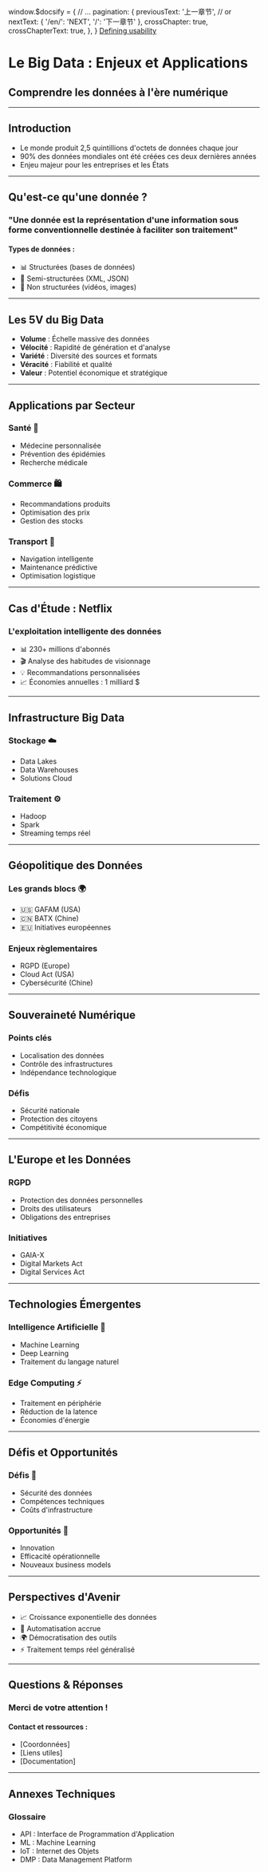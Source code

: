 <script src="//unpkg.com/docsify-pagination/dist/docsify-pagination.min.js"></script>
window.$docsify = {
  // ...
  pagination: {
    previousText: '上一章节',
    // or
    nextText: {
      '/en/': 'NEXT',
      '/': '下一章节'
    },
    crossChapter: true,
    crossChapterText: true,
  },
}
<a class="embedly-card" data-card-controls="0" data-card-align="left" href="https://blog.prototypr.io/defining-usability-e7bf42e8abd0">Defining usability</a>

# Le Big Data : Enjeux et Applications
## Comprendre les données à l'ère numérique

---

## Introduction
- Le monde produit 2,5 quintillions d'octets de données chaque jour
- 90% des données mondiales ont été créées ces deux dernières années
- Enjeu majeur pour les entreprises et les États

---

## Qu'est-ce qu'une donnée ?
### "Une donnée est la représentation d'une information sous forme conventionnelle destinée à faciliter son traitement"

#### Types de données :
- 📊 Structurées (bases de données)
- 📝 Semi-structurées (XML, JSON)
- 🎥 Non structurées (vidéos, images)

---

## Les 5V du Big Data

- **Volume** : Échelle massive des données
- **Vélocité** : Rapidité de génération et d'analyse
- **Variété** : Diversité des sources et formats
- **Véracité** : Fiabilité et qualité
- **Valeur** : Potentiel économique et stratégique

---

## Applications par Secteur

### Santé 🏥
- Médecine personnalisée
- Prévention des épidémies
- Recherche médicale

### Commerce 🛍
- Recommandations produits
- Optimisation des prix
- Gestion des stocks

### Transport 🚗
- Navigation intelligente
- Maintenance prédictive
- Optimisation logistique

---

## Cas d'Étude : Netflix
### L'exploitation intelligente des données

- 📊 230+ millions d'abonnés
- 🎬 Analyse des habitudes de visionnage
- 💡 Recommandations personnalisées
- 📈 Économies annuelles : 1 milliard $

---

## Infrastructure Big Data

### Stockage ☁️
- Data Lakes
- Data Warehouses
- Solutions Cloud

### Traitement ⚙️
- Hadoop
- Spark
- Streaming temps réel

---

## Géopolitique des Données

### Les grands blocs 🌍
- 🇺🇸 GAFAM (USA)
- 🇨🇳 BATX (Chine)
- 🇪🇺 Initiatives européennes

### Enjeux règlementaires
- RGPD (Europe)
- Cloud Act (USA)
- Cybersécurité (Chine)

---

## Souveraineté Numérique

### Points clés
- Localisation des données
- Contrôle des infrastructures
- Indépendance technologique

### Défis
- Sécurité nationale
- Protection des citoyens
- Compétitivité économique

---

## L'Europe et les Données

### RGPD
- Protection des données personnelles
- Droits des utilisateurs
- Obligations des entreprises

### Initiatives
- GAIA-X
- Digital Markets Act
- Digital Services Act

---

## Technologies Émergentes

### Intelligence Artificielle 🤖
- Machine Learning
- Deep Learning
- Traitement du langage naturel

### Edge Computing ⚡
- Traitement en périphérie
- Réduction de la latence
- Économies d'énergie

---

## Défis et Opportunités

### Défis 🚧
- Sécurité des données
- Compétences techniques
- Coûts d'infrastructure

### Opportunités 🚀
- Innovation
- Efficacité opérationnelle
- Nouveaux business models

---

## Perspectives d'Avenir

- 📈 Croissance exponentielle des données
- 🤖 Automatisation accrue
- 🌍 Démocratisation des outils
- ⚡ Traitement temps réel généralisé

---

## Questions & Réponses

### Merci de votre attention !

#### Contact et ressources :
- [Coordonnées]
- [Liens utiles]
- [Documentation]

---

## Annexes Techniques

### Glossaire
- API : Interface de Programmation d'Application
- ML : Machine Learning
- IoT : Internet des Objets
- DMP : Data Management Platform